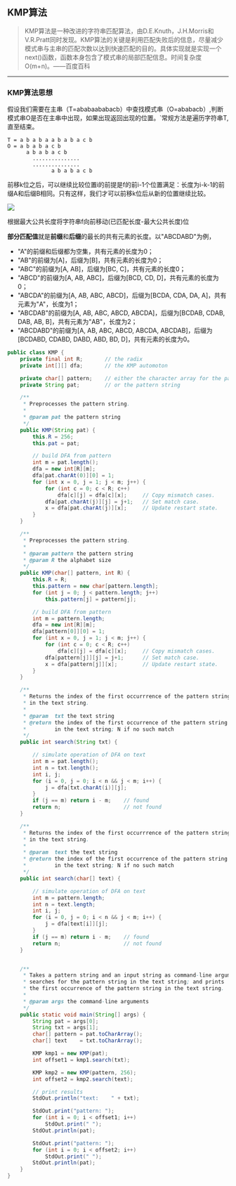 ## KMP算法

>KMP算法是一种改进的字符串匹配算法，由D.E.Knuth，J.H.Morris和V.R.Pratt同时发现。KMP算法的关键是利用匹配失败后的信息，尽量减少模式串与主串的匹配次数以达到快速匹配的目的。具体实现就是实现一个next()函数，函数本身包含了模式串的局部匹配信息。时间复杂度O(m+n)。——百度百科

---

### KMP算法思想
假设我们需要在主串（T=ababaababacb）中查找模式串（O=ababacb）,判断模式串O是否在主串中出现，如果出现返回出现的位置。`常规方法是遍历字符串T,直至结束。

```
T = a b a b a a b a b a c b
O = a b a b a c b
      a b a b a c b
        ...............
        ...............
              a b a b a c b
```

前移k位之后，可以继续比较位置i的前提是f的前i-1个位置满足：长度为i-k-1的前缀A和后缀B相同。只有这样，我们才可以前移k位后从新的位置继续比较。

![](D:\Users\lin.yang\Desktop\备忘录\Knowledge\Algorithm\KMP\bbdd5955-7025-40d8-9e03-61e9b0a592e6.png)

根据最大公共长度将字符串f向前移动(已匹配长度-最大公共长度)位

**部分匹配值**就是**前缀**和**后缀**的最长的共有元素的长度。以"ABCDABD"为例，
- "A"的前缀和后缀都为空集，共有元素的长度为0；
- "AB"的前缀为[A]，后缀为[B]，共有元素的长度为0；
- "ABC"的前缀为[A, AB]，后缀为[BC, C]，共有元素的长度0；
- "ABCD"的前缀为[A, AB, ABC]，后缀为[BCD, CD, D]，共有元素的长度为0；
- "ABCDA"的前缀为[A, AB, ABC, ABCD]，后缀为[BCDA, CDA, DA, A]，共有元素为"A"，长度为1；
- "ABCDAB"的前缀为[A, AB, ABC, ABCD, ABCDA]，后缀为[BCDAB, CDAB, DAB, AB, B]，共有元素为"AB"，长度为2；
- "ABCDABD"的前缀为[A, AB, ABC, ABCD, ABCDA, ABCDAB]，后缀为[BCDABD, CDABD, DABD, ABD, BD, D]，共有元素的长度为0。

```java
public class KMP {
    private final int R;       // the radix
    private int[][] dfa;       // the KMP automoton

    private char[] pattern;    // either the character array for the pattern
    private String pat;        // or the pattern string

    /**
     * Preprocesses the pattern string.
     *
     * @param pat the pattern string
     */
    public KMP(String pat) {
        this.R = 256;
        this.pat = pat;

        // build DFA from pattern
        int m = pat.length();
        dfa = new int[R][m]; 
        dfa[pat.charAt(0)][0] = 1; 
        for (int x = 0, j = 1; j < m; j++) {
            for (int c = 0; c < R; c++) 
                dfa[c][j] = dfa[c][x];     // Copy mismatch cases. 
            dfa[pat.charAt(j)][j] = j+1;   // Set match case. 
            x = dfa[pat.charAt(j)][x];     // Update restart state. 
        } 
    } 

    /**
     * Preprocesses the pattern string.
     *
     * @param pattern the pattern string
     * @param R the alphabet size
     */
    public KMP(char[] pattern, int R) {
        this.R = R;
        this.pattern = new char[pattern.length];
        for (int j = 0; j < pattern.length; j++)
            this.pattern[j] = pattern[j];

        // build DFA from pattern
        int m = pattern.length;
        dfa = new int[R][m]; 
        dfa[pattern[0]][0] = 1; 
        for (int x = 0, j = 1; j < m; j++) {
            for (int c = 0; c < R; c++) 
                dfa[c][j] = dfa[c][x];     // Copy mismatch cases. 
            dfa[pattern[j]][j] = j+1;      // Set match case. 
            x = dfa[pattern[j]][x];        // Update restart state. 
        } 
    } 

    /**
     * Returns the index of the first occurrrence of the pattern string
     * in the text string.
     *
     * @param  txt the text string
     * @return the index of the first occurrence of the pattern string
     *         in the text string; N if no such match
     */
    public int search(String txt) {

        // simulate operation of DFA on text
        int m = pat.length();
        int n = txt.length();
        int i, j;
        for (i = 0, j = 0; i < n && j < m; i++) {
            j = dfa[txt.charAt(i)][j];
        }
        if (j == m) return i - m;    // found
        return n;                    // not found
    }

    /**
     * Returns the index of the first occurrrence of the pattern string
     * in the text string.
     *
     * @param  text the text string
     * @return the index of the first occurrence of the pattern string
     *         in the text string; N if no such match
     */
    public int search(char[] text) {

        // simulate operation of DFA on text
        int m = pattern.length;
        int n = text.length;
        int i, j;
        for (i = 0, j = 0; i < n && j < m; i++) {
            j = dfa[text[i]][j];
        }
        if (j == m) return i - m;    // found
        return n;                    // not found
    }


    /** 
     * Takes a pattern string and an input string as command-line arguments;
     * searches for the pattern string in the text string; and prints
     * the first occurrence of the pattern string in the text string.
     *
     * @param args the command-line arguments
     */
    public static void main(String[] args) {
        String pat = args[0];
        String txt = args[1];
        char[] pattern = pat.toCharArray();
        char[] text    = txt.toCharArray();

        KMP kmp1 = new KMP(pat);
        int offset1 = kmp1.search(txt);

        KMP kmp2 = new KMP(pattern, 256);
        int offset2 = kmp2.search(text);

        // print results
        StdOut.println("text:    " + txt);

        StdOut.print("pattern: ");
        for (int i = 0; i < offset1; i++)
            StdOut.print(" ");
        StdOut.println(pat);

        StdOut.print("pattern: ");
        for (int i = 0; i < offset2; i++)
            StdOut.print(" ");
        StdOut.println(pat);
    }
}
```